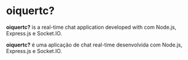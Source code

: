 # oiquertc?
**oiquertc?** is a real-time chat application developed with com Node.js, Express.js e Socket.IO.

**oiquertc?** é uma aplicação de chat real-time desenvolvida com Node.js, Express.js e Socket.IO.
